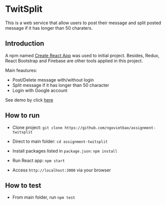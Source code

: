 # TwitSplit

This is a web service that allow users to post their message and split posted message if it has longer than 50 charaters.

## Introduction
A npm named [Create React App](https://github.com/facebookincubator/create-react-app) was used to initial project. Besides, Redux, React Bootstrap and Firebase are other tools applied in this project.

Main feautures:
* Post/Delete message with/without login
* Split message if it has longer than 50 character
* Login with Google account

See demo by click [here](https://assignment-twitsplit.firebaseapp.com/)

## How to run
* Clone project: `git clone https://github.com/ngovietbao/assignment-twitsplit`

* Direct to main folder: `cd assignment-twitsplit`
* Install packages listed in `package.json`: `npm install`
* Run React app: `npm start`

* Access `http://localhost:3000` via your browser

## How to test
* From main folder, run `npm test`